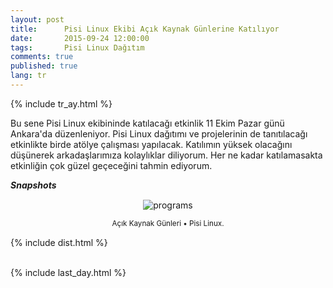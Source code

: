 ```yaml
---
layout: post
title:      Pisi Linux Ekibi Açık Kaynak Günlerine Katılıyor
date:       2015-09-24 12:00:00
tags:       Pisi Linux Dağıtım
comments: true
published: true
lang: tr
---
```


{% include tr_ay.html %}

Bu sene Pisi Linux ekibininde katılacağı etkinlik 11 Ekim Pazar günü Ankara'da düzenleniyor. Pisi Linux dağıtımı ve projelerinin de tanıtılacağı etkinlikte birde atölye çalışması yapılacak. Katılımın yüksek olacağını düşünerek arkadaşlarımıza kolaylıklar diliyorum. Her ne kadar katılamasakta etkinliğin çok güzel geçeceğini tahmin ediyorum.


***Snapshots***

<div class='pull-right alert alert-warning' style="margin: 15px; text-align: center;">
  <img src="{{ site.baseurl }}/images/snapshot5.png" alt="programs" class="resize" />
  <p><small>Açık Kaynak Günleri &bull; Pisi Linux.</small></p>
</div> 
  
<style>
img.resize {
  max-width:100%;
  max-height:100%;
}
</style> 


{% include dist.html %}


<br>
{% include last_day.html %}
